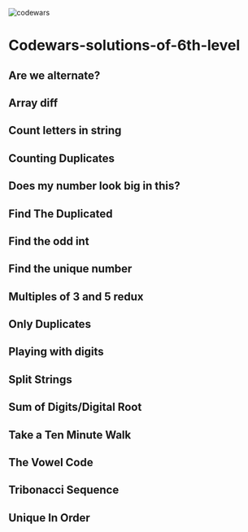 ![codewars](https://user-images.githubusercontent.com/68942106/93658163-f4550780-f9ed-11ea-96b6-c7cf7910de62.png)


# Codewars-solutions-of-6th-level

## Are we alternate?
## Array diff
## Count letters in string
## Counting Duplicates
## Does my number look big in this?
## Find The Duplicated
## Find the odd int
## Find the unique number
## Multiples of 3 and 5 redux
## Only Duplicates
## Playing with digits
## Split Strings
## Sum of Digits/Digital Root
## Take a Ten Minute Walk
## The Vowel Code
## Tribonacci Sequence
## Unique In Order
